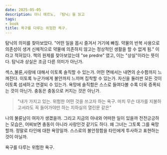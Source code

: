 ```yaml
---
date: 2025-05-05
description: 아니 애르노, 『탐닉』을 읽고
tags:
- book
title: 욕구를 다루는 위험한 욕구.
---
```


탐닉의 의미를 찾아보았다. "어떤 일을 몹시 즐겨서 거기에 빠짐. 약물의 반복 사용으로 의존성이 생겨 신체적으로 약물에 의존하지 않고는 정상적인 생활을 할 수 없게 됨." 이라고 적혀있다. 책의 원제를 찾아보았는데 "se predre" 였고, 이는 "상실"이라는 뜻이다. 탐닉과 상실은 조금 다른 의미가 아닌가.


섹스,불륜,사랑에 대해서 이토록 솔직할 수 있는가. 어떤 면에서는 내면의 순수함까지 느껴진다. 이토록 누군가에게 불안까지 느끼며 집착할 수 있는가. 자신을 둘러싼 모든 것이 이토록 섬세하고 연결되 수 있는가. 욕망에 솔직함은 스스로 들여다볼 수록 더욱 증폭되는 것이 아닌가. 충동은 충동으로 커지는 것은 아닌가.

>"내가 가지고 있는. 위험한 어떤 것을 쓰고자 하는 욕구. 마치 무슨 대가를 지불하고서라도 꼭 들어가야만 하는 지하실의 열린문 같은" 

나의 불륜남이 여자가 생겼을까. 그리고 지금의 아내와 어떠한 일이 있을까 전전긍긍하는 모습은, 어찌보면 충동이 아니라 사랑인것 같기도 하다. 왜 그녀는 그토록 그를 욕망할까. 정말로 타인에 대한 욕망일까. 스스로의 불안정함을 타인에게 투사하고 표현하는 것이 아닐까.

  
욕구를 다루는 위험한 욕구.